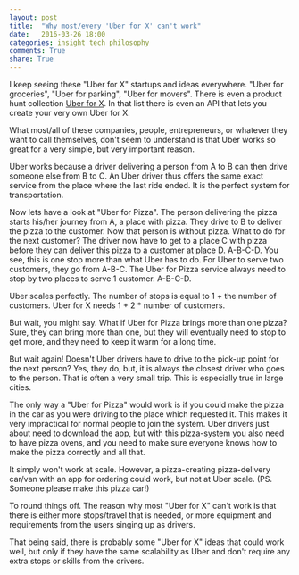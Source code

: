 ```yaml
---
layout: post
title:  "Why most/every 'Uber for X' can't work"
date:   2016-03-26 18:00
categories: insight tech philosophy
comments: True
share: True
---
```


I keep seeing these "Uber for X" startups and ideas everywhere. "Uber for groceries", "Uber for parking", "Uber for movers". There is even a product hunt collection [Uber for X](https://www.producthunt.com/e/uber-for-x). In that list there is even an API that lets you create your very own Uber for X.

What most/all of these companies, people, entrepreneurs, or whatever they want to call themselves, don't seem to understand is that Uber works so great for a very simple, but very important reason.

Uber works because a driver delivering a person from A to B can then drive someone else from B to C. An Uber driver thus offers the same exact service from the place where the last ride ended. It is the perfect system for transportation.

Now lets have a look at "Uber for Pizza". The person delivering the pizza starts his/her journey from A, a place with pizza. They drive to B to deliver the pizza to the customer. Now that person is without pizza. What to do for the next customer? The driver now have to get to a place C with pizza before they can deliver this pizza to a customer at place D. A-B-C-D. You see, this is one stop more than what Uber has to do. For Uber to serve two customers, they go from A-B-C. The Uber for Pizza service always need to stop by two places to serve 1 customer. A-B-C-D. 

Uber scales perfectly. The number of stops is equal to 1 + the number of customers. Uber for X needs 1 + 2 * number of customers. 

But wait, you might say. What if Uber for Pizza brings more than one pizza? Sure, they can bring more than one, but they will eventually need to stop to get more, and they need to keep it warm for a long time. 

But wait again! Doesn't Uber drivers have to drive to the pick-up point for the next person? Yes, they do, but, it is always the closest driver who goes to the person. That is often a very small trip. This is especially true in large cities.

The only way a "Uber for Pizza" would work is if you could make the pizza in the car as you were driving to the place which requested it. This makes it very impractical for normal people to join the system. Uber drivers just about need to download the app, but with this pizza-system you also need to have pizza ovens, and you need to make sure everyone knows how to make the pizza correctly and all that. 

It simply won't work at scale. However, a pizza-creating pizza-delivery car/van with an app for ordering could work, but not at Uber scale. (PS. Someone please make this pizza car!)

To round things off. The reason why most "Uber for X" can't work is that there is either more stops/travel that is needed, or more equipment and requirements from the users singing up as drivers. 

That being said, there is probably some "Uber for X" ideas that could work well, but only if they have the same scalability as Uber and don't require any extra stops or skills from the drivers.